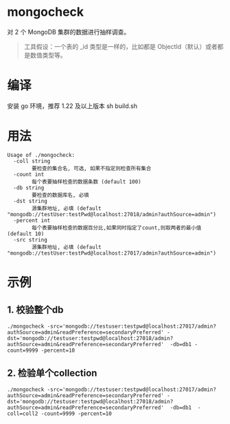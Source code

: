 # mongocheck
对 2 个 MongoDB 集群的数据进行抽样调查。
> 工具假设：一个表的 _id 类型是一样的，比如都是 ObjectId（默认）或者都是数值类型等。

# 编译
安装 go 环境，推荐 1.22 及以上版本
sh build.sh

# 用法
```
Usage of ./mongocheck:
  -coll string
        要检查的集合名, 可选, 如果不指定则检查所有集合
  -count int
        每个表要抽样检查的数据条数 (default 100)
  -db string
        要检查的数据库名, 必填
  -dst string
        源集群地址, 必填 (default "mongodb://testUser:testPwd@localhost:27018/admin?authSource=admin")
  -percent int
        每个表要抽样检查的数据百分比,如果同时指定了count,则取两者的最小值 (default 10)
  -src string
        源集群地址, 必填 (default "mongodb://testUser:testPwd@localhost:27017/admin?authSource=admin")
```

# 示例
## 1. 校验整个db
```
./mongocheck -src='mongodb://testuser:testpwd@localhost:27017/admin?authSource=admin&readPreference=secondaryPreferred' -dst='mongodb://testuser:testpwd@localhost:27018/admin?authSource=admin&readPreference=secondaryPreferred'  -db=db1 -count=9999 -percent=10
```

## 2. 检验单个collection
```
./mongocheck -src='mongodb://testuser:testpwd@localhost:27017/admin?authSource=admin&readPreference=secondaryPreferred' -dst='mongodb://testuser:testpwd@localhost:27018/admin?authSource=admin&readPreference=secondaryPreferred'  -db=db1  -coll=coll2 -count=9999 -percent=10
```
